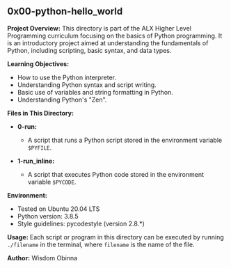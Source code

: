 ## 0x00-python-hello_world

**Project Overview:**
This directory is part of the ALX Higher Level Programming curriculum focusing on the basics of Python programming. It is an introductory project aimed at understanding the fundamentals of Python, including scripting, basic syntax, and data types.

**Learning Objectives:**
- How to use the Python interpreter.
- Understanding Python syntax and script writing.
- Basic use of variables and string formatting in Python.
- Understanding Python's "Zen".

**Files in This Directory:**

- **0-run:** 
  - A script that runs a Python script stored in the environment variable `$PYFILE`.

- **1-run_inline:** 
  - A script that executes Python code stored in the environment variable `$PYCODE`.


**Environment:**
- Tested on Ubuntu 20.04 LTS
- Python version: 3.8.5
- Style guidelines: pycodestyle (version 2.8.*)

**Usage:**
Each script or program in this directory can be executed by running `./filename` in the terminal, where `filename` is the name of the file.

**Author:**
Wisdom Obinna
